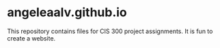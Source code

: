 # angeleaalv.github.io
This repository contains files for CIS 300 project assignments.
It is fun to create a website.
